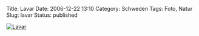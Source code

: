 Title: Lavar
Date: 2006-12-22 13:10
Category: Schweden
Tags: Foto, Natur
Slug: lavar
Status: published

[![Lavar](/pic/lavar_s.jpg "Lavar")](/pic/lavar_l.jpg)


